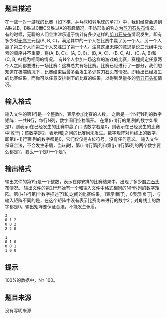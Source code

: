 


## 题目描述
在一些一对一游戏的比赛（如下棋、乒乓球和羽毛球的单打）中，我们经常会遇到A胜过B，B胜过C而C又胜过A的有趣情况，不妨形象的称之为<u>剪刀石头布</u>情况。有的时候，无聊的人们会津津乐道于统计有多少这样的<u>剪刀石头布</u>情况发生，即有多少对<u>无序</u>三元组(A, B, C)，满足其中的一个人在比赛中赢了另一个人，另一个人赢了第三个人而第三个人又胜过了第一个人。注意这里<u>无序</u>的意思是说三元组中元素的顺序并不重要，将(A, B, C)、(A, C, B)、(B, A, C)、(B, C, A)、(C, A, B)和(C, B, A)视为相同的情况。
有N个人参加一场这样的游戏的比赛，赛程规定任意两个人之间都要进行一场比赛：这样总共有场比赛。比赛已经进行了一部分，我们想知道在极端情况下，比赛结束后最多会发生多少<u>剪刀石头布</u>情况。即给出已经发生的比赛结果，而你可以任意安排剩下的比赛的结果，以得到尽量多的<u>剪刀石头布</u>情况。
## 输入格式
输入文件的第1行是一个整数N，表示参加比赛的人数。
之后是一个N行N列的数字矩阵：一共N行，每行N列，数字间用空格隔开。
在第(i+1)行的第j列的数字如果是1，则表示i在已经发生的比赛中赢了j；该数字若是0，则表示在已经发生的比赛中i败于j；该数字是2，表示i和j之间的比赛尚未发生。数字矩阵对角线上的数字，即第(i+1)行第i列的数字都是0，它们仅仅是占位符号，没有任何意义。
输入文件保证合法，不会发生矛盾，当i≠j时，第(i+1)行第j列和第(j+1)行第i列的两个数字要么都是2，要么一个是0一个是1。
## 输出格式
输出文件的第1行是一个整数，表示在你安排的比赛结果中，出现了多少<u>剪刀石头布</u>情况。
输出文件的第2行开始有一个和输入文件中格式相同的N行N列的数字矩阵。第(i+1)行第j个数字描述了i和j之间的比赛结果，1表示i赢了j，0表示i负于j，与输入矩阵不同的是，在这个矩阵中没有表示比赛尚未进行的数字2；对角线上的数字都是0。输出矩阵要保证合法，不能发生矛盾。

```input1
3
0 1 2
0 0 2
2 2 0

```

```output1
1
0 1 0
0 0 1
1 0 0
```

## 提示
100%的数据中，N≤ 100。
## 题目来源
没有写明来源


